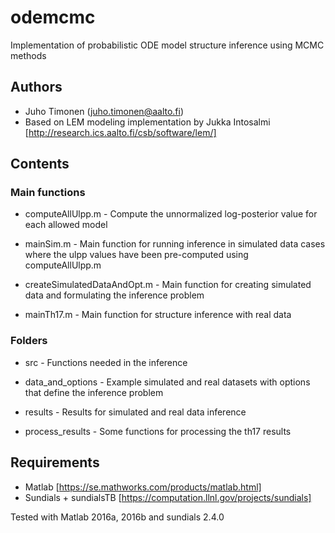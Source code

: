 # odemcmc

Implementation of probabilistic ODE model structure inference using MCMC methods


## Authors

* Juho Timonen (juho.timonen@aalto.fi)
* Based on LEM modeling implementation by Jukka Intosalmi [http://research.ics.aalto.fi/csb/software/lem/]


## Contents

### Main functions

* computeAllUlpp.m - Compute the unnormalized log-posterior value for each allowed model

* mainSim.m - Main function for running inference in simulated data cases where the ulpp values have been pre-computed using computeAllUlpp.m

* createSimulatedDataAndOpt.m - Main function for creating simulated data and formulating the inference problem

* mainTh17.m - Main function for structure inference with real data


### Folders

* src - Functions needed in the inference

* data_and_options - Example simulated and real datasets with options that define the inference problem

* results - Results for simulated and real data inference

* process_results - Some functions for processing the th17 results

## Requirements

* Matlab [https://se.mathworks.com/products/matlab.html]
* Sundials + sundialsTB [https://computation.llnl.gov/projects/sundials]

Tested with Matlab 2016a, 2016b and sundials 2.4.0 
